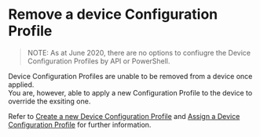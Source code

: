 # Remove a device Configuration Profile
> <i class="fas fa-clipboard"></i> NOTE: As at June 2020, there are no options to confiugre the Device Configuration Profiles by API or PowerShell.

Device Configuration Profiles are unable to be removed from a device once applied.\
You are, however, able to apply a new Configuration Profile to the device to override the exsiting one.

Refer to [Create a new Device Configuration Profile](pages/new-deivce-configuration-profile.md) and [Assign a Device Configuration Profile](pages/assign-deivce-configuration-profile.md) for further information.
